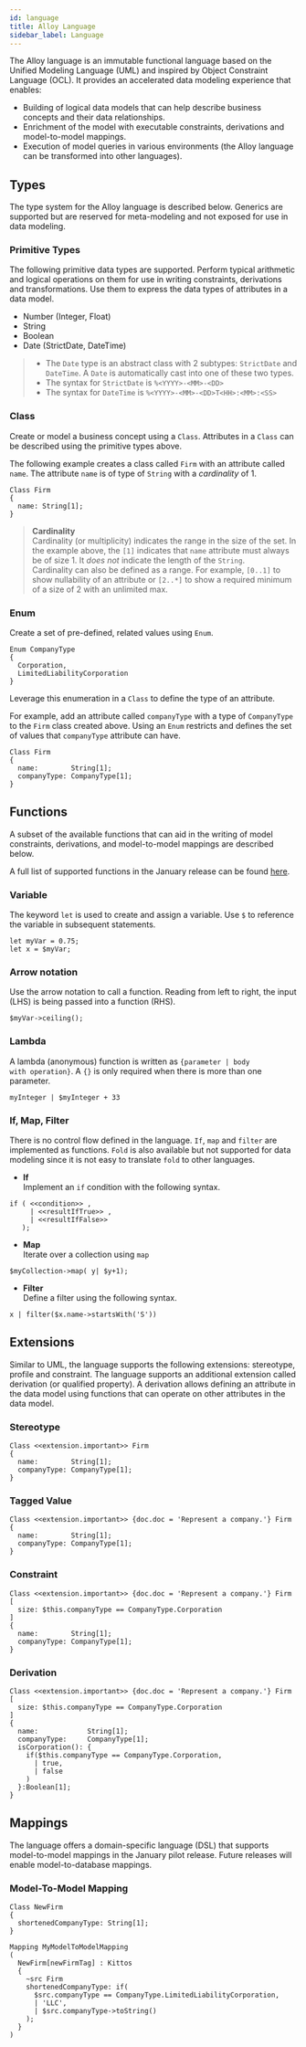 ```yaml
---
id: language
title: Alloy Language
sidebar_label: Language
---
```


The Alloy language is an immutable functional language based on the Unified Modeling Language (UML) and inspired by Object Constraint Language (OCL).  It provides an accelerated data modeling experience that enables:
-	Building of logical data models that can help describe business concepts and their data relationships.  
-	Enrichment of the model with executable constraints, derivations and model-to-model mappings.   
-	Execution of model queries in various environments (the Alloy language can be transformed into other languages).

## Types 

The type system for the Alloy language is described below.  Generics are supported but are reserved for meta-modeling and not exposed for use in data modeling.

### Primitive Types
The following primitive data types are supported.  Perform typical arithmetic and logical operations on them for use in writing constraints, derivations and transformations.  Use them to express the data types of attributes in a data model.
- Number (Integer, Float)
- String
- Boolean
- Date (StrictDate, DateTime)
> - The <code>Date</code> type is an abstract class with 2 subtypes: <code>StrictDate</code> and <code>DateTime</code>. A <code>Date</code> is automatically cast into one of these two types.
> - The syntax for <code>StrictDate</code> is <code>\%\<YYYY\>\-\<MM\>\-\<DD\></code>
> - The syntax for <code>DateTime</code> is <code>\%\<YYYY\>\-\<MM\>\-\<DD\>T\<HH\>\:\<MM\>\:\<SS\></code>


### Class
Create or model a business concept using a <code>Class</code>.  Attributes in a <code>Class</code> can be described using the primitive types above.  

The following example creates a class called <code>Firm</code> with an attribute called <code>name</code>.  The attribute <code>name</code> is of type of <code>String</code> with a *cardinality* of 1.

```alloy
Class Firm 
{
  name: String[1];  
}
```

> **Cardinality** <a id="language-cardinality"></a>\
> Cardinality (or multiplicity) indicates the range in the size of the set. 
> In the example above, the <code>[1]</code> indicates that <code>name</code> attribute must always be of size 1. It _does not_ indicate the length of the <code>String</code>.   
> Cardinality can also be defined as a range.  For example, <code>[0..1]</code> to show nullability of an attribute or <code>[2..*]</code> to show a required minimum of a size of 2 with an unlimited max. 

### Enum
Create a set of pre-defined, related values using <code>Enum</code>.
```alloy
Enum CompanyType
{
  Corporation,
  LimitedLiabilityCorporation
}
```
Leverage this enumeration in a <code>Class</code> to define the type of an attribute.  

For example, add an attribute called <code>companyType</code> with a type of <code>CompanyType</code> to the <code>Firm</code> class created above.  Using an `Enum` restricts and defines the set of values that <code>companyType</code> attribute can have.
```alloy
Class Firm 
{
  name:        String[1];  
  companyType: CompanyType[1];
}
```

## Functions
A subset of the available functions that can aid in the writing of model constraints, derivations, and model-to-model mappings are described below.  

A full list of supported functions in the January release can be found [here](/docs/getting-started/released-functions).

### Variable
The keyword <code>let</code> is used to create and assign a variable.   Use <code>$</code> to reference the variable in subsequent statements.
```alloy
let myVar = 0.75;
let x = $myVar;
```
### Arrow notation
Use the arrow notation to call a function. Reading from left to right, the input (LHS) is being passed into a function (RHS).  
```alloy
$myVar->ceiling();
```
### Lambda
A lambda (anonymous) function is written as <code>{parameter | body with operation}</code>.  A <code>{}</code> is only required when there is more than one parameter.
```alloy
myInteger | $myInteger + 33
```
### If, Map, Filter
There is no control flow defined in the language.  <code>If</code>, <code>map</code> and <code>filter</code> are implemented as functions.  <code>Fold</code> is also available but not supported for data modeling since it is not easy to translate <code>fold</code> to other languages.

- **If**\
Implement an <code>if</code> condition with the following syntax.
```alloy
if ( <<condition>> ,
     | <<resultIfTrue>> ,
     | <<resultIfFalse>>
   );
```
- **Map**\
Iterate over a collection using <code>map</code>
```alloy
$myCollection->map( y| $y+1);
```
- **Filter**\
Define a filter using the following syntax.
```alloy
x | filter($x.name->startsWith('S'))
```

## Extensions
Similar to UML, the language supports the following extensions: stereotype, profile and constraint.  The language supports an additional extension called derivation (or qualified property).  A derivation allows defining an attribute in the data model using functions that can operate on other attributes in the data model. 

### Stereotype
```alloy
Class <<extension.important>> Firm 
{
  name:        String[1];  
  companyType: CompanyType[1];
}
```

### Tagged Value
```alloy
Class <<extension.important>> {doc.doc = 'Represent a company.'} Firm 
{
  name:        String[1];  
  companyType: CompanyType[1];
}
```

### Constraint
```alloy
Class <<extension.important>> {doc.doc = 'Represent a company.'} Firm 
[
  size: $this.companyType == CompanyType.Corporation
]
{
  name:        String[1];  
  companyType: CompanyType[1];
}
```

### Derivation
```alloy
Class <<extension.important>> {doc.doc = 'Represent a company.'} Firm 
[
  size: $this.companyType == CompanyType.Corporation
]
{
  name:            String[1];  
  companyType:     CompanyType[1];
  isCorporation(): {
    if($this.companyType == CompanyType.Corporation,
      | true,
      | false
    )
  }:Boolean[1];
}
```

## Mappings
The language offers a domain-specific language (DSL) that supports model-to-model mappings in the January pilot release.  Future releases will enable model-to-database mappings.

### Model-To-Model Mapping
```alloy
Class NewFirm 
{
  shortenedCompanyType: String[1];  
}

Mapping MyModelToModelMapping
(
  NewFirm[newFirmTag] : Kittos
  {
    ~src Firm
    shortenedCompanyType: if(
      $src.companyType == CompanyType.LimitedLiabilityCorporation,
      | 'LLC',
      | $src.companyType->toString()
    );
  }
)
